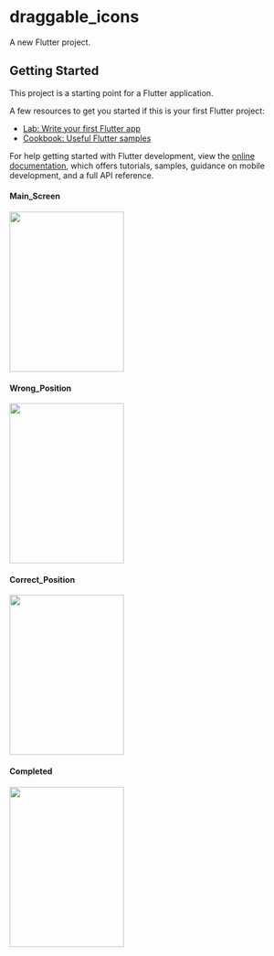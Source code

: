 # draggable_icons

A new Flutter project.

## Getting Started

This project is a starting point for a Flutter application.

A few resources to get you started if this is your first Flutter project:

- [Lab: Write your first Flutter app](https://docs.flutter.dev/get-started/codelab)
- [Cookbook: Useful Flutter samples](https://docs.flutter.dev/cookbook)

For help getting started with Flutter development, view the
[online documentation](https://docs.flutter.dev/), which offers tutorials,
samples, guidance on mobile development, and a full API reference.


<h4>Main_Screen</h4>
<img src="https://user-images.githubusercontent.com/67046451/172492769-b1b35396-9169-4f67-aa26-6caf08d79206.png" width="200" height="280">
<h4>Wrong_Position</h4>
<img src="https://user-images.githubusercontent.com/67046451/172492897-5cb6d6fd-8e91-48d3-90a1-4e0c5b6f7285.png" width="200" height="280">
<h4>Correct_Position</h4>
<img src="https://user-images.githubusercontent.com/67046451/172492987-74ec317c-7e48-4714-8bce-dd2268b7d1d1.png" width="200" height="280">
<h4>Completed</h4>
<img src="https://user-images.githubusercontent.com/67046451/172492516-ec4c0302-efee-405b-b585-25fa973eb73e.png" width="200" height="280">
